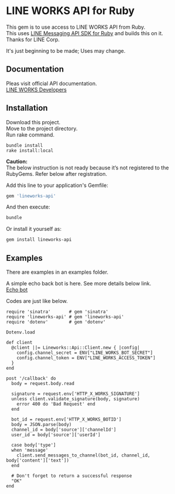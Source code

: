 # LINE WORKS API for Ruby

This gem is to use access to LINE WORKS API from Ruby.  
This uses [LINE Messaging API SDK for Ruby](https://github.com/line/line-bot-sdk-ruby) and builds this on it.  
Thanks for LINE Corp.  

It's just beginning to be made; Uses may change.

## Documentation

Pleas visit official API documentation.  
[LINE WORKS Developers](https://developers.worksmobile.com/jp/docs)  

## Installation


Download this project.  
Move to the project directory.  
Run rake command.  

```
bundle install
rake install:local
```

__Caution:__   
The below instruction is not ready because it’s not registered to the RubyGems.
Refer below after registration.


Add this line to your application's Gemfile:

```ruby
gem 'lineworks-api'
```

And then execute:

```sh
bundle
```

Or install it yourself as:

```sh
gem install lineworks-api
```

## Examples

There are examples in an examples folder.  

A simple echo back bot is here. See more details below link.  
[Echo bot](examples/echobot/README.md)

Codes are just like below.

```
require 'sinatra'       # gem 'sinatra'
require 'lineworks-api' # gem 'lineworks-api'
require 'dotenv'        # gem 'dotenv'

Dotenv.load

def client
  @client ||= Lineworks::Api::Client.new { |config|
    config.channel_secret = ENV["LINE_WORKS_BOT_SECRET"]
    config.channel_token = ENV["LINE_WORKS_ACCESS_TOKEN"]
  }
end

post '/callback' do
  body = request.body.read

  signature = request.env['HTTP_X_WORKS_SIGNATURE']
  unless client.validate_signature(body, signature)
    error 400 do 'Bad Request' end
  end

  bot_id = request.env['HTTP_X_WORKS_BOTID']
  body = JSON.parse(body)
  channel_id = body['source']['channelId']
  user_id = body['source']['userId']

  case body['type']
  when 'message'
    client.send_messages_to_channel(bot_id, channel_id, body['content']['text'])
  end

  # Don't forget to return a successful response
  "OK"
end
```
